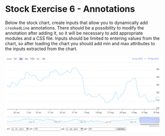 # Stock Exercise 6 - Annotations

Below the stock chart, create inputs that allow you to dynamically add `crookedLine` annotations. There should be a possibility to modify the annotation after adding it, so it will be necessary to add appropriate modules and a CSS file. Inputs should be limited to entering values from the chart, so after loading the chart you should add min and max attributes to the inputs extracted from the chart.

![exercise.gif](exercise.gif)
